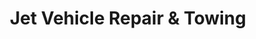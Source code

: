 ---
title: "Jet Vehicle Repair & Towing"
url: /riverhead/jet-vehicle-repair-and-towing/
shop: car repair
---